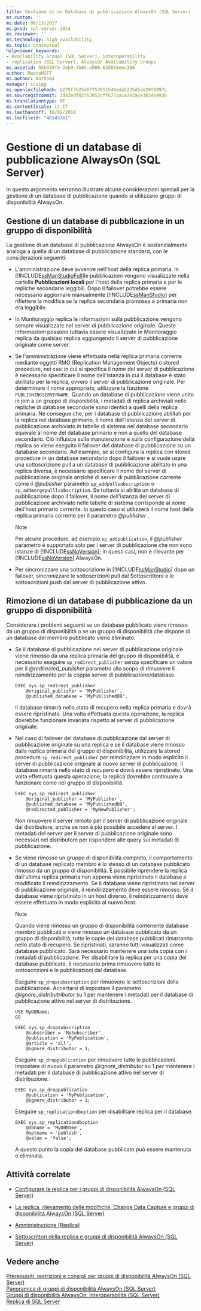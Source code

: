 ```yaml
---
title: Gestione di un Database di pubblicazione AlwaysOn (SQL Server) | Microsoft Docs
ms.custom: ''
ms.date: 06/13/2017
ms.prod: sql-server-2014
ms.reviewer: ''
ms.technology: high-availability
ms.topic: conceptual
helpviewer_keywords:
- Availability Groups [SQL Server], interoperability
- replication [SQL Server], AlwaysOn Availability Groups
ms.assetid: 55b345fe-2eb9-4b04-a900-63d858eec360
author: MashaMSFT
ms.author: mathoma
manager: craigg
ms.openlocfilehash: b275f7b25d87753911548eda5225d5de29f0897c
ms.sourcegitcommit: 3da2edf82763852cff6772a1a282ace3034b4936
ms.translationtype: MT
ms.contentlocale: it-IT
ms.lasthandoff: 10/02/2018
ms.locfileid: "48143761"
---
```

# <a name="maintaining-an-alwayson-publication-database-sql-server"></a>Gestione di un database di pubblicazione AlwaysOn (SQL Server)
  In questo argomento verranno illustrate alcune considerazioni speciali per la gestione di un database di pubblicazione quando si utilizzano gruppi di disponibilità AlwaysOn.  
  
 
  
##  <a name="MaintainPublDb"></a> Gestione di un database di pubblicazione in un gruppo di disponibilità  
 La gestione di un database di pubblicazione AlwaysOn è sostanzialmente analoga a quella di un database di pubblicazione standard, con le considerazioni seguenti:  
  
-   L'amministrazione deve avvenire nell'host della replica primaria. In [!INCLUDE[ssManStudioFull](../../../includes/ssmanstudiofull-md.md)]le pubblicazioni vengono visualizzate nella cartella **Pubblicazioni locali** per l'host della replica primaria e per le repliche secondarie leggibili. Dopo il failover potrebbe essere necessario aggiornare manualmente [!INCLUDE[ssManStudio](../../../includes/ssmanstudio-md.md)] per riflettere la modifica se la replica secondaria promossa a primaria non era leggibile.  
  
-   In Monitoraggio replica le informazioni sulla pubblicazione vengono sempre visualizzate nel server di pubblicazione originale. Queste informazioni possono tuttavia essere visualizzate in Monitoraggio replica da qualsiasi replica aggiungendo il server di pubblicazione originale come server.  
  
-   Se l'amministrazione viene effettuata nella replica primaria corrente mediante oggetti RMO (Replication Management Objects) o stored procedure, nei casi in cui si specifica il nome del server di pubblicazione è necessario specificare il nome dell'istanza in cui il database è stato abilitato per la replica, ovvero il server di pubblicazione originale. Per determinare il nome appropriato, utilizzare la funzione `PUBLISHINGSERVERNAME`. Quando un database di pubblicazione viene unito in join a un gruppo di disponibilità, i metadati di replica archiviati nelle repliche di database secondarie sono identici a quelli della replica primaria. Ne consegue che, per i database di pubblicazione abilitati per la replica nel database primario, il nome dell'istanza del server di pubblicazione archiviato in tabelle di sistema nel database secondario equivale al nome del database primario e non a quello del database secondario. Ciò influisce sulla manutenzione e sulla configurazione della replica se viene eseguito il failover del database di pubblicazione su un database secondario. Ad esempio, se si configura la replica con stored procedure in un database secondario dopo il failover e si vuole usare una sottoscrizione pull a un database di pubblicazione abilitato in una replica diversa, è necessario specificare il nome del server di pubblicazione originale anziché di server di pubblicazione corrente come il *@publisher* parametro `sp_addpullsubscription` o `sp_addmergepulllsubscription`. Se tuttavia si abilita un database di pubblicazione dopo il failover, il nome dell'istanza del server di pubblicazione archiviato nelle tabelle di sistema corrisponde al nome dell'host primario corrente. In questo caso si utilizzerà il nome host della replica primaria corrente per il parametro *@publisher* .  
  
    > [!NOTE]  
    >  Per alcune procedure, ad esempio `sp_addpublication`, il *@publisher* parametro è supportato solo per i server di pubblicazione che non sono istanze di [!INCLUDE[ssNoVersion](../../../includes/ssnoversion-md.md)]; in questi casi, non è rilevante per [!INCLUDE[ssNoVersion](../../../includes/ssnoversion-md.md)] AlwaysOn.  
  
-   Per sincronizzare una sottoscrizione in [!INCLUDE[ssManStudio](../../../includes/ssmanstudio-md.md)] dopo un failover, sincronizzare le sottoscrizioni pull dal Sottoscrittore e le sottoscrizioni push dal server di pubblicazione attivo.  
  
##  <a name="RemovePublDb"></a> Rimozione di un database di pubblicazione da un gruppo di disponibilità  
 Considerare i problemi seguenti se un database pubblicato viene rimosso da un gruppo di disponibilità o se un gruppo di disponibilità che dispone di un database del membro pubblicato viene eliminato.  
  
-   Se il database di pubblicazione nel server di pubblicazione originale viene rimosso da una replica primaria del gruppo di disponibilità, è necessario eseguire `sp_redirect_publisher` senza specificare un valore per il *@redirected_publisher* parametro allo scopo di rimuovere il reindirizzamento per la coppia server di pubblicazione/database.  
  
    ```  
    EXEC sys.sp_redirect_publisher   
        @original_publisher = 'MyPublisher',  
        @published_database = 'MyPublishedDB';  
    ```  
  
     Il database rimarrà nello stato di recupero nella replica primaria e dovrà essere ripristinato. Una volta effettuata questa operazione, la replica dovrebbe funzionare invariata rispetto al server di pubblicazione originale.  
  
-   Nel caso di failover del database di pubblicazione dal server di pubblicazione originale su una replica e se il database viene rimosso dalla replica primaria del gruppo di disponibilità, utilizzare la stored procedure `sp_redirect_publisher` per reindirizzare in modo esplicito il server di pubblicazione originale al nuovo server di pubblicazione. Il database rimarrà nello stato di recupero e dovrà essere ripristinato. Una volta effettuata questa operazione, la replica dovrebbe continuare a funzionare come nel gruppo di disponibilità.  
  
    ```  
    EXEC sys.sp_redirect_publisher   
        @original_publisher = 'MyPublisher',  
        @published_database = 'MyPublishedDB',  
        @redirected_publisher = 'MyNewPublisher';  
    ```  
  
     Non rimuovere il server remoto per il server di pubblicazione originale dal distributore, anche se non è più possibile accedere al server. I metadati del server per il server di pubblicazione originale sono necessari nel distributore per rispondere alle query sui metadati di pubblicazione.  
  
-   Se viene rimosso un gruppo di disponibilità completo, il comportamento di un database replicato membro è lo stesso di un database pubblicato rimosso da un gruppo di disponibilità. È possibile riprendere la replica dall'ultima replica primaria non appena viene ripristinato il database e modificato il reindirizzamento. Se il database viene ripristinato nel server di pubblicazione originale, il reindirizzamento deve essere rimosso. Se il database viene ripristinato in un host diverso, il reindirizzamento deve essere effettuato in modo esplicito al nuovo host.  
  
    > [!NOTE]  
    >  Quando viene rimosso un gruppo di disponibilità contenente database membro pubblicati o viene rimosso un database pubblicato da un gruppo di disponibilità, tutte le copie dei database pubblicati rimarranno nello stato di recupero. Se ripristinati, saranno tutti visualizzati come database pubblicato. Sarà necessario mantenere una sola copia con i metadati di pubblicazione. Per disabilitare la replica per una copia del database pubblicato, è necessario prima rimuovere tutte le sottoscrizioni e le pubblicazioni dal database.  
  
     Eseguire `sp_dropsubscription` per rimuovere le sottoscrizioni della pubblicazione. Accertarsi di impostare il parametro *@ignore_distributributor* su 1 per mantenere i metadati per il database di pubblicazione attivo nel server di distribuzione.  
  
    ```  
    USE MyDBName;  
    GO  
  
    EXEC sys.sp_dropsubscription   
        @subscriber = 'MySubscriber',  
        @publication = 'MyPublication',  
        @article = 'all',  
        @ignore_distributor = 1;  
    ```  
  
     Eseguire `sp_droppublication` per rimuovere tutte le pubblicazioni. Impostare di nuovo il parametro *@ignore_distributor* su 1 per mantenere i metadati per il database di pubblicazione attivo nel server di distribuzione.  
  
    ```  
    EXEC sys.sp_droppublication   
        @publication = 'MyPublication',  
        @ignore_distributor = 1;  
    ```  
  
     Eseguire `sp_replicationdboption` per disabilitare replica per il database.  
  
    ```  
    EXEC sys.sp_replicationdboption  
        @dbname = 'MyDBName',  
        @optname = 'publish',  
        @value = 'false';  
    ```  
  
     A questo punto la copia del database pubblicato può essere mantenuta o eliminata.  
  
##  <a name="RelatedTasks"></a> Attività correlate  
  
-   [Configurare la replica per i gruppi di disponibilità AlwaysOn (SQL Server)](always-on-availability-groups-sql-server.md)  
  
-   [La replica, rilevamento delle modifiche, Change Data Capture e gruppi di disponibilità AlwaysOn &#40;SQL Server&#41;](replicate-track-change-data-capture-always-on-availability.md)  
  
-   [Amministrazione &#40;Replica&#41;](../../../relational-databases/replication/administration/administration-replication.md)  
  
-   [Sottoscrittori della replica e gruppi di disponibilità AlwaysOn &#40;SQL Server&#41;](replication-subscribers-and-always-on-availability-groups-sql-server.md)  
  
## <a name="see-also"></a>Vedere anche  
 [Prerequisiti, restrizioni e consigli per gruppi di disponibilità AlwaysOn &#40;SQL Server&#41;](prereqs-restrictions-recommendations-always-on-availability.md)   
 [Panoramica di gruppi di disponibilità AlwaysOn &#40;SQL Server&#41;](overview-of-always-on-availability-groups-sql-server.md)   
 [Gruppi di disponibilità AlwaysOn: Interoperabilità (SQL Server)](always-on-availability-groups-interoperability-sql-server.md)   
 [Replica di SQL Server](../../../relational-databases/replication/sql-server-replication.md)  
  
  
